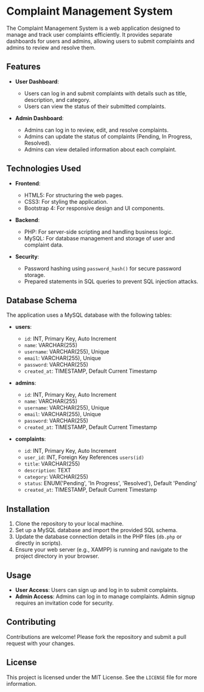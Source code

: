 # Complaint Management System

The Complaint Management System is a web application designed to manage and track user complaints efficiently. It provides separate dashboards for users and admins, allowing users to submit complaints and admins to review and resolve them.

## Features

- **User Dashboard**: 
  - Users can log in and submit complaints with details such as title, description, and category.
  - Users can view the status of their submitted complaints.

- **Admin Dashboard**: 
  - Admins can log in to review, edit, and resolve complaints.
  - Admins can update the status of complaints (Pending, In Progress, Resolved).
  - Admins can view detailed information about each complaint.

## Technologies Used

- **Frontend**:
  - HTML5: For structuring the web pages.
  - CSS3: For styling the application.
  - Bootstrap 4: For responsive design and UI components.

- **Backend**:
  - PHP: For server-side scripting and handling business logic.
  - MySQL: For database management and storage of user and complaint data.

- **Security**:
  - Password hashing using `password_hash()` for secure password storage.
  - Prepared statements in SQL queries to prevent SQL injection attacks.

## Database Schema

The application uses a MySQL database with the following tables:

- **users**:
  - `id`: INT, Primary Key, Auto Increment
  - `name`: VARCHAR(255)
  - `username`: VARCHAR(255), Unique
  - `email`: VARCHAR(255), Unique
  - `password`: VARCHAR(255)
  - `created_at`: TIMESTAMP, Default Current Timestamp

- **admins**:
  - `id`: INT, Primary Key, Auto Increment
  - `name`: VARCHAR(255)
  - `username`: VARCHAR(255), Unique
  - `email`: VARCHAR(255), Unique
  - `password`: VARCHAR(255)
  - `created_at`: TIMESTAMP, Default Current Timestamp

- **complaints**:
  - `id`: INT, Primary Key, Auto Increment
  - `user_id`: INT, Foreign Key References `users(id)`
  - `title`: VARCHAR(255)
  - `description`: TEXT
  - `category`: VARCHAR(255)
  - `status`: ENUM('Pending', 'In Progress', 'Resolved'), Default 'Pending'
  - `created_at`: TIMESTAMP, Default Current Timestamp

## Installation

1. Clone the repository to your local machine.
2. Set up a MySQL database and import the provided SQL schema.
3. Update the database connection details in the PHP files (`db.php` or directly in scripts).
4. Ensure your web server (e.g., XAMPP) is running and navigate to the project directory in your browser.

## Usage

- **User Access**: Users can sign up and log in to submit complaints.
- **Admin Access**: Admins can log in to manage complaints. Admin signup requires an invitation code for security.

## Contributing

Contributions are welcome! Please fork the repository and submit a pull request with your changes.

## License

This project is licensed under the MIT License. See the `LICENSE` file for more information.